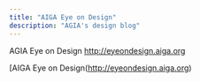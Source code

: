 ```yaml
---
title: "AIGA Eye on Design"
description: "AGIA's design blog"
---
```


AGIA Eye on Design
http://eyeondesign.aiga.org

[AIGA Eye on Design(http://eyeondesign.aiga.org)

